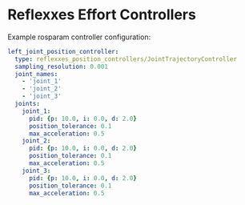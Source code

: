 Reflexxes Effort Controllers
============================

Example rosparam controller configuration:

```yml
left_joint_position_controller:
  type: reflexxes_position_controllers/JointTrajectoryController
  sampling_resolution: 0.001
  joint_names: 
    - 'joint_1'
    - 'joint_2'
    - 'joint_3'
  joints:
    joint_1:
      pid: {p: 10.0, i: 0.0, d: 2.0}
      position_tolerance: 0.1
      max_acceleration: 0.5
    joint_2:
      pid: {p: 10.0, i: 0.0, d: 2.0}
      position_tolerance: 0.1
      max_acceleration: 0.5
    joint_3:
      pid: {p: 10.0, i: 0.0, d: 2.0}
      position_tolerance: 0.1
      max_acceleration: 0.5
```
